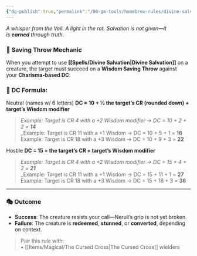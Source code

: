 ```yaml
---
{"dg-publish":true,"permalink":"/00-gm-tools/homebrew-rules/divine-salvation-mechanic/"}
---
```


_A whisper from the Veil. A light in the rot. Salvation is not given—it is **earned** through truth._

### 🙏 **Saving Throw Mechanic**

When you attempt to use **[[Spells/Divine Salvation\|Divine Salvation]]** on a creature, the target must succeed on a **Wisdom Saving Throw** against your **Charisma-based DC**:

### 🎯 **DC Formula:**

Neutral (names w/ 6 letters)
**DC = 10 + ½ the target’s CR (rounded down) + target’s Wisdom modifier**

> _Example: Target is CR 4 with a +2 Wisdom modifier → DC = 10 + 2 + 2 = **14**_  
> _Example: Target is CR 11 with a +1 Wisdom → DC = 10 + 5 + 1 = **16**  
> Example: Target is CR 18 with a +3 Wisdom → DC = 10 + 9 + 3 = **22** 

Hostile
**DC = 15 + the target’s CR + target’s Wisdom modifier** 

>  _Example: Target is CR 4 with a +2 Wisdom modifier → DC = 15 + 4 + 2 = **21**_  
> _Example: Target is CR 11 with a +1 Wisdom → DC = 15 + 11 + 1 = **27**  
> Example: Target is CR 18 with a +3 Wisdom → DC = 15 + 18 + 3 = **36** 

--- 
### 🎭 **Outcome**

- **Success**: The creature resists your call—Nerull’s grip is not yet broken.
- **Failure**: The creature is **redeemed**, **stunned**, or **converted**, depending on context.

> Pair this rule with:  
> • [[Items/Magical/The Cursed Cross\|The Cursed Cross]] wielders